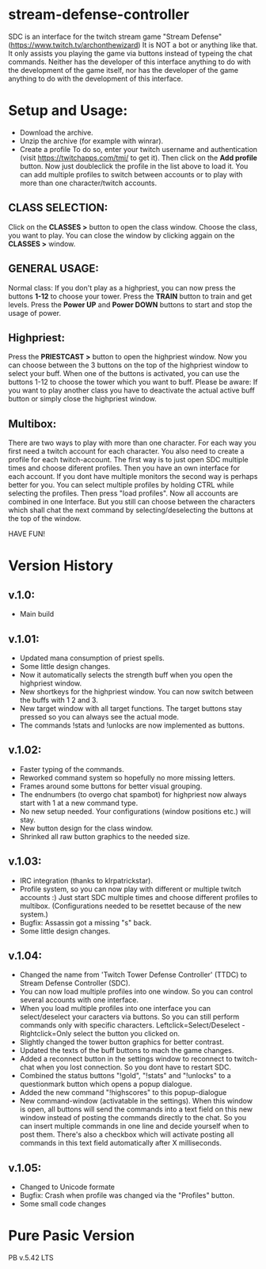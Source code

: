# stream-defense-controller

SDC is an interface for the twitch stream game "Stream Defense" (https://www.twitch.tv/archonthewizard)
It is NOT a bot or anything like that. It only assists you playing the game via buttons instead of typeing the chat commands.
Neither has the developer of this interface anything to do with the development of the game itself, nor has the developer of the game anything to do with the development of this interface.

# Setup and Usage:

* Download the archive.
* Unzip the archive (for example with winrar).
* Create a profile
To do so, enter your twitch username and authentication (visit https://twitchapps.com/tmi/ to get it).
Then click on the **Add profile** button. Now just doubleclick the profile in the list above to load it.
You can add multiple profiles to switch between accounts or to play with more than one character/twitch accounts.


## CLASS SELECTION:
Click on the **CLASSES >** button to open the class window.
Choose the class, you want to play. You can close the window by clicking aggain on the **CLASSES >** window.


## GENERAL USAGE:
Normal class:
If you don't play as a highpriest, you can now press the buttons **1-12** to choose your tower.
Press the **TRAIN** button to train and get levels.
Press the **Power UP** and **Power DOWN** buttons to start and stop the usage of power.

## Highpriest:
Press the **PRIESTCAST >** button to open the highpriest window.
Now you can choose between the 3 buttons on the top of the highpriest window to select your buff.
When one of the buttons is activated, you can use the buttons 1-12 to choose the tower which you want to buff.
Please be aware: If you want to play another class you have to deactivate the actual active buff button or simply close the
highpriest window.

## Multibox:
There are two ways to play with more than one character. For each way you first need a twitch account for each character.
You also need to create a profile for each twitch-account.
The first way is to just open SDC multiple times and choose diferent profiles. Then you have an own interface for each account.
If you dont have multiple monitors the second way is perhaps better for you. You can select multiple profiles by holding CTRL while selecting
the profiles. Then press "load profiles". Now all accounts are combined in one Interface. But you still can choose between the characters
which shall chat the next command by selecting/deselecting the buttons at the top of the window.

HAVE FUN!

# Version History

## v.1.0:
* Main build

## v.1.01:
* Updated mana consumption of priest spells. 
* Some little design changes.
* Now it automatically selects the strength buff when you open the highpriest window.
* New shortkeys for the highpriest window. You can now switch between the buffs with 1 2 and 3.
* New target window with all target functions. The target buttons stay pressed so you can always see the actual mode.
* The commands !stats and !unlocks are now implemented as buttons.

## v.1.02:
* Faster typing of the commands.
* Reworked command system so hopefully no more missing letters.
* Frames around some buttons for better visual grouping.
* The endnumbers (to overgo chat spambot) for highpriest now always start with 1 at a new command type.
* No new setup needed. Your configurations (window positions etc.) will stay.
* New button design for the class window.
* Shrinked all raw button graphics to the needed size.

## v.1.03:
* IRC integration (thanks to klrpatrickstar).
* Profile system, so you can now play with different or multiple twitch accounts :)
Just start SDC multiple times and choose different profiles to multibox.
(Configurations needed to be resettet because of the new system.)
* Bugfix: Assassin got a missing "s" back.
* Some little design changes.

## v.1.04:
* Changed the name from 'Twitch Tower Defense Controller' (TTDC) to Stream Defense Controller (SDC).
* You can now load multiple profiles into one window. So you can control several accounts with one interface.
* When you load multiple profiles into one interface you can select/deselect your caracters via buttons. So you can still perform
commands only with specific characters. Leftclick=Select/Deselect - Rightclick=Only select the button you clicked on.
* Slightly changed the tower button graphics for better contrast.
* Updated the texts of the buff buttons to mach the game changes.
* Added a reconnect button in the settings window to reconnect to twitch-chat when you lost connection. So you dont have to restart SDC.
* Combined the status buttons "!gold", "!stats" and "!unlocks" to a questionmark button which opens a popup dialogue.
* Added the new command "!highscores" to this popup-dialogue
* New command-window (activatable in the settings). When this window is open, all buttons will send the commands into a text field on this new window
instead of posting the commands directly to the chat. So you can insert multiple commands in one line and decide yourself when to post them.
There's also a checkbox which will activate posting all commands in this text field automatically after X milliseconds.

## v.1.05:
* Changed to Unicode formate
* Bugfix: Crash when profile was changed via the "Profiles" button.
* Some small code changes

# Pure Pasic Version

PB v.5.42 LTS